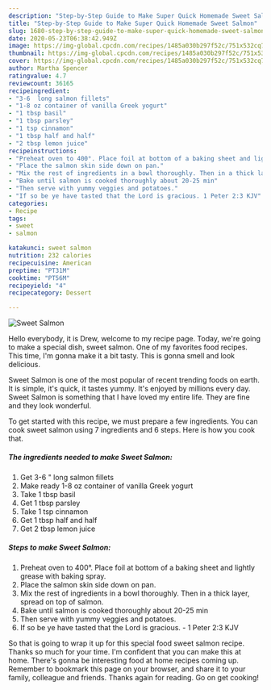 ```yaml
---
description: "Step-by-Step Guide to Make Super Quick Homemade Sweet Salmon"
title: "Step-by-Step Guide to Make Super Quick Homemade Sweet Salmon"
slug: 1680-step-by-step-guide-to-make-super-quick-homemade-sweet-salmon
date: 2020-05-23T06:38:42.949Z
image: https://img-global.cpcdn.com/recipes/1485a030b297f52c/751x532cq70/sweet-salmon-recipe-main-photo.jpg
thumbnail: https://img-global.cpcdn.com/recipes/1485a030b297f52c/751x532cq70/sweet-salmon-recipe-main-photo.jpg
cover: https://img-global.cpcdn.com/recipes/1485a030b297f52c/751x532cq70/sweet-salmon-recipe-main-photo.jpg
author: Martha Spencer
ratingvalue: 4.7
reviewcount: 36165
recipeingredient:
- "3-6  long salmon fillets"
- "1-8 oz container of vanilla Greek yogurt"
- "1 tbsp basil"
- "1 tbsp parsley"
- "1 tsp cinnamon"
- "1 tbsp half and half"
- "2 tbsp lemon juice"
recipeinstructions:
- "Preheat oven to 400°. Place foil at bottom of a baking sheet and lightly grease with baking spray."
- "Place the salmon skin side down on pan."
- "Mix the rest of ingredients in a bowl thoroughly. Then in a thick layer, spread on top of salmon."
- "Bake until salmon is cooked thoroughly about 20-25 min"
- "Then serve with yummy veggies and potatoes."
- "If so be ye have tasted that the Lord is gracious. 1 Peter 2:3 KJV"
categories:
- Recipe
tags:
- sweet
- salmon

katakunci: sweet salmon 
nutrition: 232 calories
recipecuisine: American
preptime: "PT31M"
cooktime: "PT56M"
recipeyield: "4"
recipecategory: Dessert

---
```



![Sweet Salmon](https://img-global.cpcdn.com/recipes/1485a030b297f52c/751x532cq70/sweet-salmon-recipe-main-photo.jpg)

Hello everybody, it is Drew, welcome to my recipe page. Today, we're going to make a special dish, sweet salmon. One of my favorites food recipes. This time, I'm gonna make it a bit tasty. This is gonna smell and look delicious.



Sweet Salmon is one of the most popular of recent trending foods on earth. It is simple, it's quick, it tastes yummy. It's enjoyed by millions every day. Sweet Salmon is something that I have loved my entire life. They are fine and they look wonderful.


To get started with this recipe, we must prepare a few ingredients. You can cook sweet salmon using 7 ingredients and 6 steps. Here is how you cook that.

<!--inarticleads1-->

##### The ingredients needed to make Sweet Salmon:

1. Get 3-6 &#34; long salmon fillets
1. Make ready 1-8 oz container of vanilla Greek yogurt
1. Take 1 tbsp basil
1. Get 1 tbsp parsley
1. Take 1 tsp cinnamon
1. Get 1 tbsp half and half
1. Get 2 tbsp lemon juice




<!--inarticleads2-->

##### Steps to make Sweet Salmon:

1. Preheat oven to 400°. Place foil at bottom of a baking sheet and lightly grease with baking spray.
1. Place the salmon skin side down on pan.
1. Mix the rest of ingredients in a bowl thoroughly. Then in a thick layer, spread on top of salmon.
1. Bake until salmon is cooked thoroughly about 20-25 min
1. Then serve with yummy veggies and potatoes.
1. If so be ye have tasted that the Lord is gracious. - 1 Peter 2:3 KJV




So that is going to wrap it up for this special food sweet salmon recipe. Thanks so much for your time. I'm confident that you can make this at home. There's gonna be interesting food at home recipes coming up. Remember to bookmark this page on your browser, and share it to your family, colleague and friends. Thanks again for reading. Go on get cooking!
